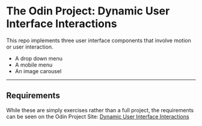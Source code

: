 # The Odin Project: Dynamic User Interface Interactions

This repo implements three user interface components that involve motion or user interaction.

- A drop down menu
- A mobile menu
- An image carousel

---

## Requirements

While these are simply exercises rather than a full project, the requirements can be seen on the Odin Project Site: [Dynamic User Interface Interactions](https://www.theodinproject.com/lessons/node-path-javascript-dynamic-user-interface-interactions)
